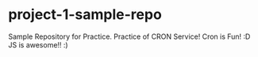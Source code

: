 # project-1-sample-repo
Sample Repository for Practice.
Practice of CRON Service!
Cron is Fun! :D
JS is awesome!! :)
